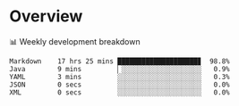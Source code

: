 # Overview

📊 Weekly development breakdown

```text
Markdown    17 hrs 25 mins ████████████████████▊  98.8%
Java        9 mins         ▏░░░░░░░░░░░░░░░░░░░░   0.9%
YAML        3 mins         ░░░░░░░░░░░░░░░░░░░░░   0.3%
JSON        0 secs         ░░░░░░░░░░░░░░░░░░░░░   0.0%
XML         0 secs         ░░░░░░░░░░░░░░░░░░░░░   0.0%
```